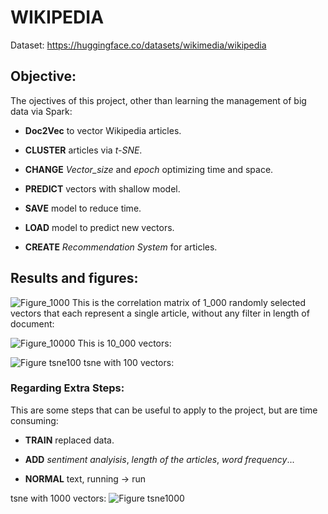 # WIKIPEDIA
Dataset: https://huggingface.co/datasets/wikimedia/wikipedia

## Objective: 

The ojectives of this project, other than learning the management of big data via Spark:

- **Doc2Vec** to vector Wikipedia articles.

- **CLUSTER** articles via *t-SNE*.  

- **CHANGE** *Vector_size* and *epoch* optimizing time and space.

- **PREDICT** vectors with shallow model.

- **SAVE** model to reduce time.

- **LOAD** model to predict new vectors.

- **CREATE** *Recommendation System* for articles.

## Results and figures:

![Figure_1000](https://github.com/user-attachments/assets/94a6b030-4fcb-468f-a017-7c4a545c67e7)
This is the correlation matrix of 1_000 randomly selected vectors that each represent a single article, without any filter in length of document:


![Figure_10000](https://github.com/user-attachments/assets/2685033e-97f7-4861-afb0-79a4c6400391)
This is 10_000 vectors:


![Figure tsne100](https://github.com/user-attachments/assets/cc4b379c-9c0f-4fa8-a614-a04ee69400b2)
tsne with 100 vectors:

### Regarding Extra Steps:

This are some steps that can be useful to apply to the project, but are time consuming:

-   **TRAIN** replaced data.

-   **ADD** *sentiment analyisis*, *length of the articles*, *word frequency*...

-   **NORMAL** text, running -> run



tsne with 1000 vectors:
![Figure tsne1000](https://github.com/user-attachments/assets/8a2eaa36-dd5f-4140-a04e-ef019cadea41)


